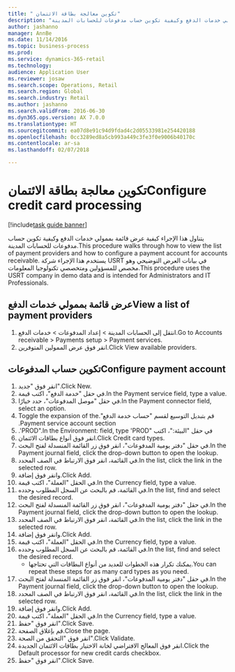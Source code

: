 ```yaml
--- 
title: " تكوين معالجة بطاقة الائتمان"
description: "يتناول هذا الإجراء كيفية عرض قائمة بممولي خدمات الدفع وكيفية تكوين حساب مدفوعات للحسابات المدينة."
author: jashanno
manager: AnnBe
ms.date: 11/14/2016
ms.topic: business-process
ms.prod: 
ms.service: dynamics-365-retail
ms.technology: 
audience: Application User
ms.reviewer: josaw
ms.search.scope: Operations, Retail
ms.search.region: Global
ms.search.industry: Retail
ms.author: jashanno
ms.search.validFrom: 2016-06-30
ms.dyn365.ops.version: AX 7.0.0
ms.translationtype: HT
ms.sourcegitcommit: ea07d8e91c94d9fdad4c2d05533981e254420188
ms.openlocfilehash: 0cc3289ed8a5cb993a449c3fe3f0e9006b40170c
ms.contentlocale: ar-sa
ms.lasthandoff: 02/07/2018

---
```

# <a name="configure-credit-card-processing"></a><span data-ttu-id="c1219-103"> تكوين معالجة بطاقة الائتمان</span><span class="sxs-lookup"><span data-stu-id="c1219-103">Configure credit card processing</span></span>

[!include[task guide banner](../includes/task-guide-banner.md)]

<span data-ttu-id="c1219-104">يتناول هذا الإجراء كيفية عرض قائمة بممولي خدمات الدفع وكيفية تكوين حساب مدفوعات للحسابات المدينة.</span><span class="sxs-lookup"><span data-stu-id="c1219-104">This procedure walks through how to view the list of payment providers and how to configure a payment account for accounts receivable.</span></span> <span data-ttu-id="c1219-105">يستخدم هذا الإجراء شركة USRT في بيانات العرض التوضيحي‬ وهو مخصص للمسؤولين ومتخصصي تكنولوجيا المعلومات.</span><span class="sxs-lookup"><span data-stu-id="c1219-105">This procedure uses the USRT company in demo data and is intended for Administrators and IT Professionals.</span></span>


## <a name="view-a-list-of-payment-providers"></a><span data-ttu-id="c1219-106">عرض قائمة بممولي خدمات الدفع</span><span class="sxs-lookup"><span data-stu-id="c1219-106">View a list of payment providers</span></span>
1. <span data-ttu-id="c1219-107">انتقل إلى الحسابات المدينة > إعداد المدفوعات‬ > ‏‫خدمات الدفع‬.</span><span class="sxs-lookup"><span data-stu-id="c1219-107">Go to Accounts receivable > Payments setup > Payment services.</span></span>
2. <span data-ttu-id="c1219-108">انقر فوق عرض الممولين المتوفرين.</span><span class="sxs-lookup"><span data-stu-id="c1219-108">Click View available providers.</span></span>

## <a name="configure-payment-account"></a><span data-ttu-id="c1219-109">تكوين حساب المدفوعات</span><span class="sxs-lookup"><span data-stu-id="c1219-109">Configure payment account</span></span>
1. <span data-ttu-id="c1219-110">انقر فوق "جديد".</span><span class="sxs-lookup"><span data-stu-id="c1219-110">Click New.</span></span>
2. <span data-ttu-id="c1219-111">في حقل "خدمة الدفع"، اكتب قيمة.</span><span class="sxs-lookup"><span data-stu-id="c1219-111">In the Payment service field, type a value.</span></span>
3. <span data-ttu-id="c1219-112">في حقل "‏‫موصل المدفوعات‬"، حدد خيارًا.</span><span class="sxs-lookup"><span data-stu-id="c1219-112">In the Payment connector field, select an option.</span></span>
4. <span data-ttu-id="c1219-113">قم بتبديل التوسيع لقسم "‏‫حساب خدمة الدفع".</span><span class="sxs-lookup"><span data-stu-id="c1219-113">Toggle the expansion of the Payment service account section.</span></span>
5. <span data-ttu-id="c1219-114">في حقل "‏‫البيئة:"، اكتب "PROD".</span><span class="sxs-lookup"><span data-stu-id="c1219-114">In the Environment: field, type 'PROD'.</span></span>
6. <span data-ttu-id="c1219-115">انقر فوق أنواع بطاقات الائتمان.</span><span class="sxs-lookup"><span data-stu-id="c1219-115">Click Credit card types.</span></span>
7. <span data-ttu-id="c1219-116">في حقل "‏‫دفتر يومية المدفوعات‬"، انقر فوق زر القائمة المنسدلة لفتح البحث.</span><span class="sxs-lookup"><span data-stu-id="c1219-116">In the Payment journal field, click the drop-down button to open the lookup.</span></span>
8. <span data-ttu-id="c1219-117">في القائمة، انقر فوق الارتباط في الصف المحدد.</span><span class="sxs-lookup"><span data-stu-id="c1219-117">In the list, click the link in the selected row.</span></span>
9. <span data-ttu-id="c1219-118">وانقر فوق إضافة.</span><span class="sxs-lookup"><span data-stu-id="c1219-118">Click Add.</span></span>
10. <span data-ttu-id="c1219-119">في الحقل "العملة"، اكتب قيمة.</span><span class="sxs-lookup"><span data-stu-id="c1219-119">In the Currency field, type a value.</span></span>
11. <span data-ttu-id="c1219-120">في القائمة، قم بالبحث عن السجل المطلوب وحدده.</span><span class="sxs-lookup"><span data-stu-id="c1219-120">In the list, find and select the desired record.</span></span>
12. <span data-ttu-id="c1219-121">في حقل "‏‫دفتر يومية المدفوعات‬"، انقر فوق زر القائمة المنسدلة لفتح البحث.</span><span class="sxs-lookup"><span data-stu-id="c1219-121">In the Payment journal field, click the drop-down button to open the lookup.</span></span>
13. <span data-ttu-id="c1219-122">في القائمة، انقر فوق الارتباط في الصف المحدد.</span><span class="sxs-lookup"><span data-stu-id="c1219-122">In the list, click the link in the selected row.</span></span>
14. <span data-ttu-id="c1219-123">وانقر فوق إضافة.</span><span class="sxs-lookup"><span data-stu-id="c1219-123">Click Add.</span></span>
15. <span data-ttu-id="c1219-124">في الحقل "العملة"، اكتب قيمة.</span><span class="sxs-lookup"><span data-stu-id="c1219-124">In the Currency field, type a value.</span></span>
16. <span data-ttu-id="c1219-125">في القائمة، قم بالبحث عن السجل المطلوب وحدده.</span><span class="sxs-lookup"><span data-stu-id="c1219-125">In the list, find and select the desired record.</span></span>
    * <span data-ttu-id="c1219-126">يمكنك تكرار هذه الخطوات للعديد من أنواع البطاقات التي تحتاجها.</span><span class="sxs-lookup"><span data-stu-id="c1219-126">You can repeat these steps for as many card types as you need.</span></span>  
17. <span data-ttu-id="c1219-127">في حقل "‏‫دفتر يومية المدفوعات‬"، انقر فوق زر القائمة المنسدلة لفتح البحث.</span><span class="sxs-lookup"><span data-stu-id="c1219-127">In the Payment journal field, click the drop-down button to open the lookup.</span></span>
18. <span data-ttu-id="c1219-128">في القائمة، انقر فوق الارتباط في الصف المحدد.</span><span class="sxs-lookup"><span data-stu-id="c1219-128">In the list, click the link in the selected row.</span></span>
19. <span data-ttu-id="c1219-129">وانقر فوق إضافة.</span><span class="sxs-lookup"><span data-stu-id="c1219-129">Click Add.</span></span>
20. <span data-ttu-id="c1219-130">في الحقل "العملة"، اكتب قيمة.</span><span class="sxs-lookup"><span data-stu-id="c1219-130">In the Currency field, type a value.</span></span>
21. <span data-ttu-id="c1219-131">انقر فوق "حفظ".</span><span class="sxs-lookup"><span data-stu-id="c1219-131">Click Save.</span></span>
22. <span data-ttu-id="c1219-132">قم بإغلاق الصفحة.</span><span class="sxs-lookup"><span data-stu-id="c1219-132">Close the page.</span></span>
23. <span data-ttu-id="c1219-133">انقر فوق "التحقق من الصحة‬".</span><span class="sxs-lookup"><span data-stu-id="c1219-133">Click Validate.</span></span>
24. <span data-ttu-id="c1219-134">انقر فوق المعالج الافتراضي لخانة الاختيار بطاقات الائتمان الجديدة.</span><span class="sxs-lookup"><span data-stu-id="c1219-134">Click the Default processor for new credit cards checkbox.</span></span>
25. <span data-ttu-id="c1219-135">انقر فوق "حفظ".</span><span class="sxs-lookup"><span data-stu-id="c1219-135">Click Save.</span></span>


